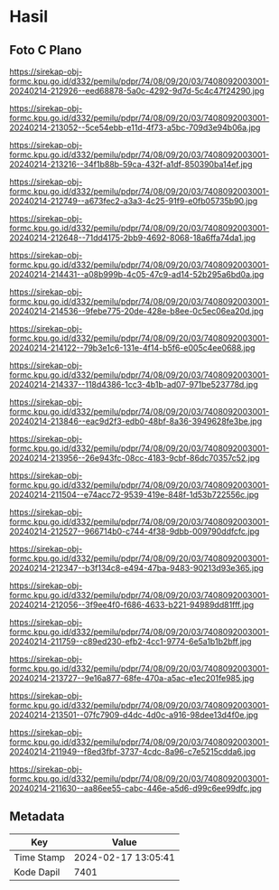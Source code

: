 # Hasil

## Foto C Plano

https://sirekap-obj-formc.kpu.go.id/d332/pemilu/pdpr/74/08/09/20/03/7408092003001-20240214-212926--eed68878-5a0c-4292-9d7d-5c4c47f24290.jpg

https://sirekap-obj-formc.kpu.go.id/d332/pemilu/pdpr/74/08/09/20/03/7408092003001-20240214-213052--5ce54ebb-e11d-4f73-a5bc-709d3e94b06a.jpg

https://sirekap-obj-formc.kpu.go.id/d332/pemilu/pdpr/74/08/09/20/03/7408092003001-20240214-213216--34f1b88b-59ca-432f-a1df-850390ba14ef.jpg

https://sirekap-obj-formc.kpu.go.id/d332/pemilu/pdpr/74/08/09/20/03/7408092003001-20240214-212749--a673fec2-a3a3-4c25-91f9-e0fb05735b90.jpg

https://sirekap-obj-formc.kpu.go.id/d332/pemilu/pdpr/74/08/09/20/03/7408092003001-20240214-212648--71dd4175-2bb9-4692-8068-18a6ffa74da1.jpg

https://sirekap-obj-formc.kpu.go.id/d332/pemilu/pdpr/74/08/09/20/03/7408092003001-20240214-214431--a08b999b-4c05-47c9-ad14-52b295a6bd0a.jpg

https://sirekap-obj-formc.kpu.go.id/d332/pemilu/pdpr/74/08/09/20/03/7408092003001-20240214-214536--9febe775-20de-428e-b8ee-0c5ec06ea20d.jpg

https://sirekap-obj-formc.kpu.go.id/d332/pemilu/pdpr/74/08/09/20/03/7408092003001-20240214-214122--79b3e1c6-131e-4f14-b5f6-e005c4ee0688.jpg

https://sirekap-obj-formc.kpu.go.id/d332/pemilu/pdpr/74/08/09/20/03/7408092003001-20240214-214337--118d4386-1cc3-4b1b-ad07-971be523778d.jpg

https://sirekap-obj-formc.kpu.go.id/d332/pemilu/pdpr/74/08/09/20/03/7408092003001-20240214-213846--eac9d2f3-edb0-48bf-8a36-3949628fe3be.jpg

https://sirekap-obj-formc.kpu.go.id/d332/pemilu/pdpr/74/08/09/20/03/7408092003001-20240214-213956--26e943fc-08cc-4183-9cbf-86dc70357c52.jpg

https://sirekap-obj-formc.kpu.go.id/d332/pemilu/pdpr/74/08/09/20/03/7408092003001-20240214-211504--e74acc72-9539-419e-848f-1d53b722556c.jpg

https://sirekap-obj-formc.kpu.go.id/d332/pemilu/pdpr/74/08/09/20/03/7408092003001-20240214-212527--966714b0-c744-4f38-9dbb-009790ddfcfc.jpg

https://sirekap-obj-formc.kpu.go.id/d332/pemilu/pdpr/74/08/09/20/03/7408092003001-20240214-212347--b3f134c8-e494-47ba-9483-90213d93e365.jpg

https://sirekap-obj-formc.kpu.go.id/d332/pemilu/pdpr/74/08/09/20/03/7408092003001-20240214-212056--3f9ee4f0-f686-4633-b221-94989dd81fff.jpg

https://sirekap-obj-formc.kpu.go.id/d332/pemilu/pdpr/74/08/09/20/03/7408092003001-20240214-211759--c89ed230-efb2-4cc1-9774-6e5a1b1b2bff.jpg

https://sirekap-obj-formc.kpu.go.id/d332/pemilu/pdpr/74/08/09/20/03/7408092003001-20240214-213727--9e16a877-68fe-470a-a5ac-e1ec201fe985.jpg

https://sirekap-obj-formc.kpu.go.id/d332/pemilu/pdpr/74/08/09/20/03/7408092003001-20240214-213501--07fc7909-d4dc-4d0c-a916-98dee13d4f0e.jpg

https://sirekap-obj-formc.kpu.go.id/d332/pemilu/pdpr/74/08/09/20/03/7408092003001-20240214-211949--f8ed3fbf-3737-4cdc-8a96-c7e5215cdda6.jpg

https://sirekap-obj-formc.kpu.go.id/d332/pemilu/pdpr/74/08/09/20/03/7408092003001-20240214-211630--aa86ee55-cabc-446e-a5d6-d99c6ee99dfc.jpg


## Metadata

| Key        | Value               |
| ---------- | ------------------- |
| Time Stamp | 2024-02-17 13:05:41 |
| Kode Dapil | 7401                |



